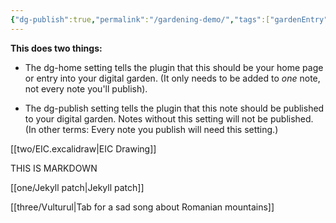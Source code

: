 ```yaml
---
{"dg-publish":true,"permalink":"/gardening-demo/","tags":["gardenEntry"],"noteIcon":""}
---
```



**This does two things:**

-   The dg-home setting tells the plugin that this should be your home page or entry into your digital garden. (It only needs to be added to _one_ note, not every note you'll publish).
    
-   The dg-publish setting tells the plugin that this note should be published to your digital garden. Notes without this setting will not be published. (In other terms: Every note you publish will need this setting.)

[[two/EIC.excalidraw\|EIC Drawing]]

THIS IS MARKDOWN

[[one/Jekyll patch\|Jekyll patch]]

[[three/Vulturul\|Tab for a sad song about Romanian mountains]]